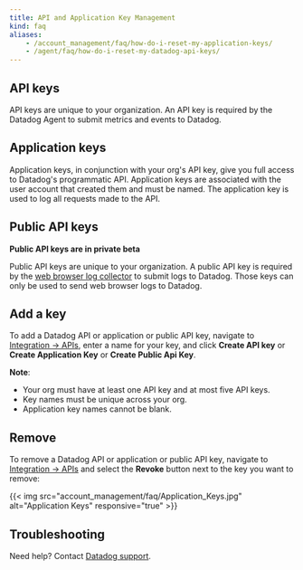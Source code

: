 ```yaml
---
title: API and Application Key Management
kind: faq
aliases:
    - /account_management/faq/how-do-i-reset-my-application-keys/
    - /agent/faq/how-do-i-reset-my-datadog-api-keys/
---
```


## API keys

API keys are unique to your organization. An API key is required by the Datadog Agent to submit metrics and events to Datadog.

## Application keys

Application keys, in conjunction with your org's API key, give you full access to Datadog's programmatic API. Application keys are associated with the user account that created them and must be named. The application key is used to log all requests made to the API.

## Public API keys

**Public API keys are in private beta**

Public API keys are unique to your organization. A public API key is required by the [web browser log collector][3] to submit logs to Datadog.
Those keys can only be used to send web browser logs to Datadog.

## Add a key

To add a Datadog API or application or public API key, navigate to [Integration -> APIs][1], enter a name for your key, and click **Create API key** or **Create Application Key** or **Create Public Api Key**.

**Note**:

* Your org must have at least one API key and at most five API keys.
* Key names must be unique across your org.
* Application key names cannot be blank.

## Remove

To remove a Datadog API or application or public API key, navigate to [Integration -> APIs][1] and select the **Revoke** button next to the key you want to remove:

{{< img src="account_management/faq/Application_Keys.jpg" alt="Application Keys" responsive="true" >}}

## Troubleshooting

Need help? Contact [Datadog support][2].

[1]: https://app.datadoghq.com/account/settings#api
[2]: /help
[3]: https://docs.datadoghq.com/logs/log_collection/javascript/
